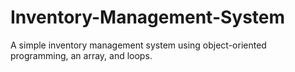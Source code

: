 # Inventory-Management-System
A simple inventory management system using object-oriented programming, an array, and loops.
